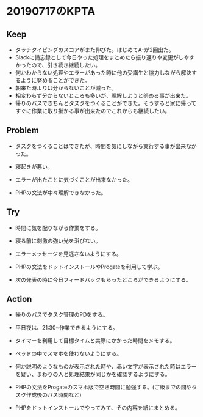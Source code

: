 # 20190717のKPTA


## Keep
* タッチタイピングのスコアがまた伸びた。はじめてA-が2回出た。
* Slackに備忘録として今日やった処理をまとめたら振り返りや変更がしやすかったので、引き続き継続したい。
* 何かわからない処理やエラーがあった時に他の受講生と協力しながら解決するように努めることができた。
* 朝来た時よりは分からないことが減った。
* 相変わらず分からないところも多いが、理解しようと努める事が出来た。
* 帰りのバスできちんとタスクをつくることができた。そうすると家に帰ってすぐに作業に取り掛かる事が出来たのでこれからも継続したい。


## Problem
* タスクをつくることはできたが、時間を気にしながら実行する事が出来なかった。

* 寝起きが悪い。

* エラーが出たことに気づくことが出来なかった。

* PHPの文法が中々理解できなかった。


## Try
* 時間に気を配りながら作業をする。

* 寝る前に刺激の強い光を浴びない。

* エラーメッセージを見逃さないようにする。

* PHPの文法をドットインストールやProgateを利用して学ぶ。


* 次の発表の時に今日フィードバックもらったところができるようにする。


## Action
* 帰りのバスでタスク管理のPDをする。
* 平日夜は、21:30~作業できるようにする。
* タイマーを利用して目標タイムと実際にかかった時間をメモする。

* ベッドの中でスマホを使わないようにする。

* 何か説明のようなものが表示された時や、赤い文字が表示された時はエラーを疑い、まわりの人と処理結果が同じかを確認するようにする。

* PHPの文法をProgateのスマホ版で空き時間に勉強する。(ご飯までの間やタスク作成後のバス時間など)
* PHPをドットインストールでやってみて、その内容を紙にまとめる。
